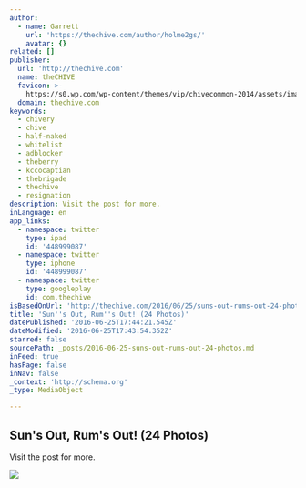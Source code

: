 ```yaml
---
author:
  - name: Garrett
    url: 'https://thechive.com/author/holme2gs/'
    avatar: {}
related: []
publisher:
  url: 'http://thechive.com'
  name: theCHIVE
  favicon: >-
    https://s0.wp.com/wp-content/themes/vip/chivecommon-2014/assets/images/thechive/favicon.png
  domain: thechive.com
keywords:
  - chivery
  - chive
  - half-naked
  - whitelist
  - adblocker
  - theberry
  - kccocaptian
  - thebrigade
  - thechive
  - resignation
description: Visit the post for more.
inLanguage: en
app_links:
  - namespace: twitter
    type: ipad
    id: '448999087'
  - namespace: twitter
    type: iphone
    id: '448999087'
  - namespace: twitter
    type: googleplay
    id: com.thechive
isBasedOnUrl: 'http://thechive.com/2016/06/25/suns-out-rums-out-24-photos/'
title: 'Sun''s Out, Rum''s Out! (24 Photos)'
datePublished: '2016-06-25T17:44:21.545Z'
dateModified: '2016-06-25T17:43:54.352Z'
starred: false
sourcePath: _posts/2016-06-25-suns-out-rums-out-24-photos.md
inFeed: true
hasPage: false
inNav: false
_context: 'http://schema.org'
_type: MediaObject

---
```

<article style=""><h1>Sun's Out, Rum's Out! (24 Photos)</h1><p>Visit the post for more.</p><img src="https://i2.wp.com/thechive.files.wordpress.com/2016/06/suns-out-rums-out-24-photos-25.jpg?fit=440%2C330&amp;quality=85&amp;strip=info&amp;ssl=1" /></article>